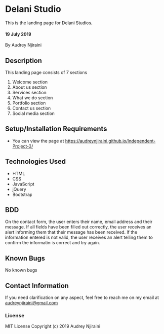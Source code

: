 # Delani Studio
This is the landing page for Delani Studios.

#### 19 July 2019
By Audrey Njiraini

## Description
This landing page consists of 7 sections
<ol>
    <li>Welcome section</li>
    <li>About us section</li>
    <li>Services section</li>
    <li>What we do section</li>
    <li>Portfolio section</li>
    <li>Contact us section</li>
    <li>Social media section</li>
</ol>

## Setup/Installation Requirements
* You can view the page at https://audreynjiraini.github.io/Independent-Project-3/

## Technologies Used
<ul>
    <li>HTML</li>
    <li>CSS</li>
    <li>JavaScript</li>
    <li>jQuery</li>
    <li>Bootstrap</li>
</ul>

## BDD
On the contact form, the user enters their name, email address and their message. If all fields have been filled out correctly, the user receives an alert informing them that their message has been received. If the information entered is not valid, the user receives an alert telling them to confirm the informatin is correct and try again.

## Known Bugs
No known bugs

## Contact Information
If you need clarification on any aspect, feel free to reach me on my email at audreynjiraini@gmail.com
### License
MIT License
Copyright (c) 2019 Audrey Njiraini